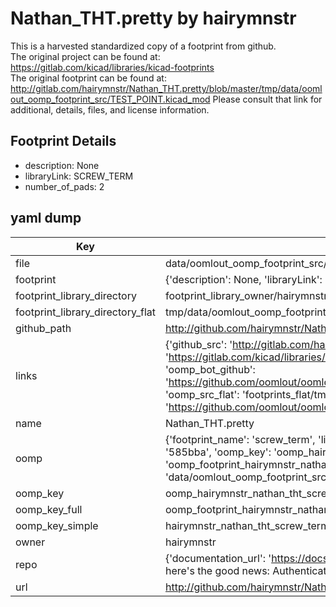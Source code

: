 # Nathan_THT.pretty by hairymnstr  
This is a harvested standardized copy of a footprint from github.  
The original project can be found at:  
https://gitlab.com/kicad/libraries/kicad-footprints  
The original footprint can be found at:
http://gitlab.com/hairymnstr/Nathan_THT.pretty/blob/master/tmp/data/oomlout_oomp_footprint_src/TEST_POINT.kicad_mod
Please consult that link for additional, details, files, and license information.  
## Footprint Details
* description: None  
* libraryLink: SCREW_TERM  
* number_of_pads: 2  
## yaml dump  
| Key | Value |  
| --- | --- |  
| file | data/oomlout_oomp_footprint_src/Nathan_THT.pretty/SCREW_TERM.kicad_mod |  
| footprint | {'description': None, 'libraryLink': 'SCREW_TERM', 'number_of_pads': 2} |  
| footprint_library_directory | footprint_library_owner/hairymnstr_Nathan_THT.pretty |  
| footprint_library_directory_flat | tmp/data/oomlout_oomp_footprint_src/footprints_flat/hairymnstr_nathan_tht_screw_term/working |  
| github_path | http://github.com/hairymnstr/Nathan_THT.pretty/blob/master/tmp/data/oomlout_oomp_footprint_src/SCREW_TERM.kicad_mod |  
| links | {'github_src': 'http://gitlab.com/hairymnstr/Nathan_THT.pretty/blob/master/tmp/data/oomlout_oomp_footprint_src/TEST_POINT.kicad_mod', 'github_src_repo': 'https://gitlab.com/kicad/libraries/kicad-footprints', 'oomp_bot': 'tmp/data/oomlout_oomp_footprint_src/footprints/hairymnstr_nathan_tht_screw_term/working', 'oomp_bot_github': 'https://github.com/oomlout/oomlout_oomp_footprint_bot/tree/main/tmp/data/oomlout_oomp_footprint_src/footprints/hairymnstr_nathan_tht_screw_term/working', 'oomp_src_flat': 'footprints_flat/tmp/data/oomlout_oomp_footprint_src/footprints_flat/hairymnstr_nathan_tht_screw_term/working', 'oomp_src_flat_github': 'https://github.com/oomlout/oomlout_oomp_footprint_src/tree/main/tmp/data/oomlout_oomp_footprint_src/footprints_flat/hairymnstr_nathan_tht_screw_term/working'} |  
| name | Nathan_THT.pretty |  
| oomp | {'footprint_name': 'screw_term', 'library_name': 'nathan_tht', 'md5': '585bbad7204266805c4de19999c7bacb', 'md5_10': '585bbad720', 'md5_5': '585bb', 'md5_6': '585bba', 'oomp_key': 'oomp_hairymnstr_nathan_tht_screw_term', 'oomp_key_extra': 'oomp_footprint_hairymnstr_nathan_tht_screw_term', 'oomp_key_full': 'oomp_footprint_hairymnstr_nathan_tht_screw_term_585bba', 'oomp_key_simple': 'hairymnstr_nathan_tht_screw_term', 'original_filename': 'data/oomlout_oomp_footprint_src/Nathan_THT.pretty/SCREW_TERM.kicad_mod', 'owner_name': 'hairymnstr'} |  
| oomp_key | oomp_hairymnstr_nathan_tht_screw_term |  
| oomp_key_full | oomp_footprint_hairymnstr_nathan_tht_screw_term |  
| oomp_key_simple | hairymnstr_nathan_tht_screw_term |  
| owner | hairymnstr |  
| repo | {'documentation_url': 'https://docs.github.com/rest/overview/resources-in-the-rest-api#rate-limiting', 'message': "API rate limit exceeded for 84.66.142.224. (But here's the good news: Authenticated requests get a higher rate limit. Check out the documentation for more details.)"} |  
| url | http://github.com/hairymnstr/Nathan_THT.pretty |  

